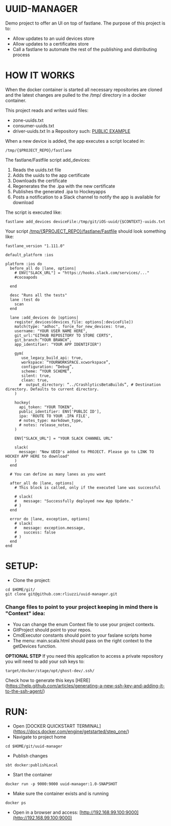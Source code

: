 # UUID-MANAGER
Demo project to offer an UI on top of fastlane. The purpose of this project is to:

- Allow updates to an uuid devices store
- Allow updates to a certificates store
- Call a fastlane to automate the rest of the publishing and distributing process


# HOW IT WORKS
When the docker container is started all necessary repositories are cloned and the latest changes are pulled to the /tmp/ directory in a docker container.

This project reads and writes uuid files:
- zone-uuids.txt
- consumer-uuids.txt
- driver-uuids.txt
In a Repository such: [PUBLIC EXAMPLE](https://github.com/rliuzzi/uuid-store)

When a new device is added, the app executes a script located in: 
```
/tmp/{$PROJECT_REPO}/fastlane
```

The fastlane/Fastfile script add_devices:

1. Reads the uuids.txt file
2. Adds the uuids to the app certificate
3. Downloads the certificate
4. Regenerates the the .ipa with the new certificate
5. Publishes the generated .ipa to Hockeyapps
6. Posts a notification to a Slack channel to notify the app is available for download

The script is executed like:
```
fastlane add_devices deviceFile:/tmp/git/iOS-uuid/{$CONTEXT}-uuids.txt
```
Your script [/tmp/{$PROJECT_REPO}/fastlane/Fastfile](https://github.com/fastlane/fastlane/tree/master/fastlane/docs) should look something like:
```
fastlane_version "1.111.0"

default_platform :ios

platform :ios do
  before_all do |lane, options|
    # ENV["SLACK_URL"] = "https://hooks.slack.com/services/..."
    #cocoapods

  end

  desc "Runs all the tests"
  lane :test do 
    scan
  end

  lane :add_devices do |options|
    register_devices(devices_file: options[:deviceFile])
    match(type: "adhoc", force_for_new_devices: true,
    username: "YOUR USER NAME HERE",
    git_url:"GITHUB REPOSITORY TO STORE CERTS",
    git_branch:”YOUR BRANCH”,
    app_identifier: "YOUR APP IDENTIFIER")

    gym(
       use_legacy_build_api: true,
       workspace: “YOURWORKSPACE.xcworkspace”,
       configuration: “Debug”,
       scheme: “YOUR SCHEME”,
       silent: true,
       clean: true,
      #  output_directory: “../CrashlyticsBetaBuilds”, # Destination directory. Defaults to current directory.
    )

    hockey(
      api_token: "YOUR TOKEN",
      public_identifier: ENV['PUBLIC ID'],
      ipa: 'ROUTE TO YOUR .IPA FILE',
      # notes_type: markdown_type,
      # notes: release_notes,
    )

    ENV["SLACK_URL"] = "YOUR SLACK CHANNEL URL"

    slack(
      message: "New UDID's added to PROJECT. Please go to LINK TO HOCKEY APP HERE to download"
    )
  end

  # You can define as many lanes as you want

  after_all do |lane, options|
    # This block is called, only if the executed lane was successful

    # slack(
    #   message: "Successfully deployed new App Update."
    # )
  end

  error do |lane, exception, options|
    # slack(
    #   message: exception.message,
    #   success: false
    # )
  end
end

```

# SETUP:
- Clone the project:
```
cd $HOME/git/
git clone git@github.com:rliuzzi/uuid-manager.git
```
### Change files to point to your project keeping in mind there is "Context" idea:
- You can change the enum Context file to use your project contexts.
- GitProject should point to your repos. 
- CmdExecutor constants should point to your faslane scripts home
- The menu: main.scala.html should pass on the right context to the getDevices function.

**OPTIONAL STEP** If you need this application to access a private repository you will need to add your ssh keys to:
```
target/docker/stage/opt/ghost-dev/.ssh/
```
Check how to generate this keys [HERE] (https://help.github.com/articles/generating-a-new-ssh-key-and-adding-it-to-the-ssh-agent/) 

# RUN:
- Open [DOCKER QUICKSTART TERMINAL] (https://docs.docker.com/engine/getstarted/step_one/)
- Navigate to project home 
```
cd $HOME/git/uuid-manager
```
- Publish changes 
```
sbt docker:publishLocal
```
- Start the container 
```
docker run -p 9000:9000 uuid-manager:1.0-SNAPSHOT
```
- Make sure the container exists and is running
```
docker ps
```
- Open in a browser and access: [http://192.168.99.100:9000](http://192.168.99.100:9000)

